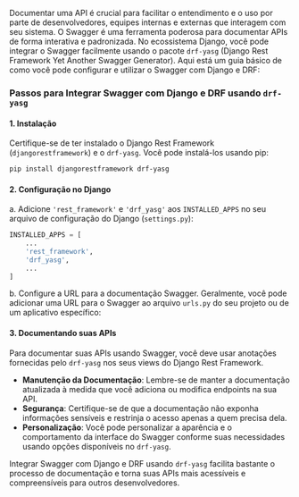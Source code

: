 Documentar uma API é crucial para facilitar o entendimento e o uso por parte de desenvolvedores, equipes internas e externas que interagem com seu sistema. O Swagger é uma ferramenta poderosa para documentar APIs de forma interativa e padronizada. No ecossistema Django, você pode integrar o Swagger facilmente usando o pacote `drf-yasg` (Django Rest Framework Yet Another Swagger Generator). Aqui está um guia básico de como você pode configurar e utilizar o Swagger com Django e DRF:

### Passos para Integrar Swagger com Django e DRF usando `drf-yasg`

#### 1. Instalação

Certifique-se de ter instalado o Django Rest Framework (`djangorestframework`) e o `drf-yasg`. Você pode instalá-los usando pip:

```bash
pip install djangorestframework drf-yasg
```

#### 2. Configuração no Django

a. Adicione `'rest_framework'` e `'drf_yasg'` aos `INSTALLED_APPS` no seu arquivo de configuração do Django (`settings.py`):

```python
INSTALLED_APPS = [
    ...
    'rest_framework',
    'drf_yasg',
    ...
]
```

b. Configure a URL para a documentação Swagger. Geralmente, você pode adicionar uma URL para o Swagger ao arquivo `urls.py` do seu projeto ou de um aplicativo específico:

#### 3. Documentando suas APIs

Para documentar suas APIs usando Swagger, você deve usar anotações fornecidas pelo `drf-yasg` nos seus views do Django Rest Framework.

- **Manutenção da Documentação**: Lembre-se de manter a documentação atualizada à medida que você adiciona ou modifica endpoints na sua API.
- **Segurança**: Certifique-se de que a documentação não exponha informações sensíveis e restrinja o acesso apenas a quem precisa dela.
- **Personalização**: Você pode personalizar a aparência e o comportamento da interface do Swagger conforme suas necessidades usando opções disponíveis no `drf-yasg`.

Integrar Swagger com Django e DRF usando `drf-yasg` facilita bastante o processo de documentação e torna suas APIs mais acessíveis e compreensíveis para outros desenvolvedores.